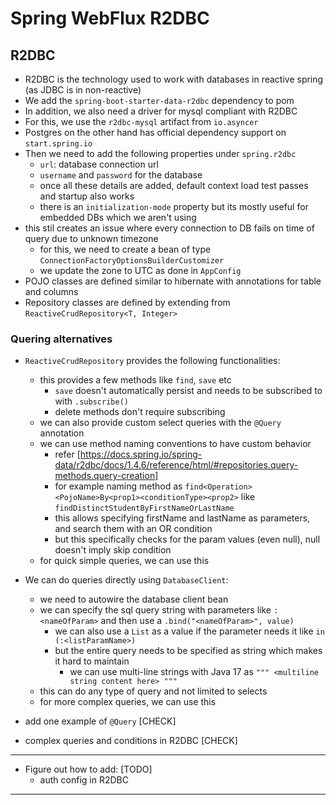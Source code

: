 # Spring WebFlux R2DBC

## R2DBC

- R2DBC is the technology used to work with databases in reactive spring (as JDBC is in non-reactive)
- We add the `spring-boot-starter-data-r2dbc` dependency to pom
- In addition, we also need a driver for mysql compliant with R2DBC
- For this, we use the `r2dbc-mysql` artifact from `io.asyncer`
- Postgres on the other hand has official dependency support on `start.spring.io`
- Then we need to add the following properties under `spring.r2dbc`
  - `url`: database connection url
  - `username` and `password` for the database
  - once all these details are added, default context load test passes and startup also works
  - there is an `initialization-mode` property but its mostly useful for embedded DBs which we aren't using
- this stil creates an issue where every connection to DB fails on time of query due to unknown timezone
  - for this, we need to create a bean of type `ConnectionFactoryOptionsBuilderCustomizer`
  - we update the zone to UTC as done in `AppConfig`
- POJO classes are defined similar to hibernate with annotations for table and columns
- Repository classes are defined by extending from `ReactiveCrudRepository<T, Integer>`

### Quering alternatives

- `ReactiveCrudRepository` provides the following functionalities:
  - this provides a few methods like `find`, `save` etc
    - `save` doesn't automatically persist and needs to be subscribed to with `.subscribe()`
    - delete methods don't require subscribing
  - we can also provide custom select queries with the `@Query` annotation
  - we can use method naming conventions to have custom behavior
    - refer [https://docs.spring.io/spring-data/r2dbc/docs/1.4.6/reference/html/#repositories.query-methods.query-creation]
    - for example naming method as `find<Operation><PojoName>By<prop1><conditionType><prop2>` like `findDistinctStudentByFirstNameOrLastName`
    - this allows specifying firstName and lastName as parameters, and search them with an OR condition
    - but this specifically checks for the param values (even null), null doesn't imply skip condition
  - for quick simple queries, we can use this
- We can do queries directly using `DatabaseClient`:
  - we need to autowire the database client bean
  - we can specify the sql query string with parameters like `:<nameOfParam>` and then use a `.bind("<nameOfParam>", value)`
    - we can also use a `List` as a value if the parameter needs it like `in (:<listParamName>)`
    - but the entire query needs to be specified as string which makes it hard to maintain
      - we can use multi-line strings with Java 17 as `""" <multiline string content here> """`
  - this can do any type of query and not limited to selects
  - for more complex queries, we can use this

- add one example of `@Query` [CHECK]
- complex queries and conditions in R2DBC [CHECK]

---

- Figure out how to add: [TODO]
  - auth config in R2DBC

---
